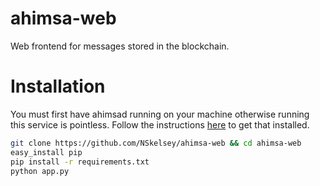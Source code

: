 ahimsa-web
==========

Web frontend for messages stored in the blockchain.



Installation
======
You must first have ahimsad running on your machine otherwise running this service
is pointless. Follow the instructions [here](https://github.com/NSkelsey/ahimsad/blob/master/README.md')
 to get that installed.

```bash
git clone https://github.com/NSkelsey/ahimsa-web && cd ahimsa-web
easy_install pip
pip install -r requirements.txt
python app.py
```
